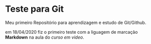 # Teste para Git
 Meu primeiro Repositório para aprendizagem e estudo de Git/Github. 
 
 em 18/04/2020 fiz o primeiro teste com a liguagem de marcação **Markdown** na aula do *curso em video*.
